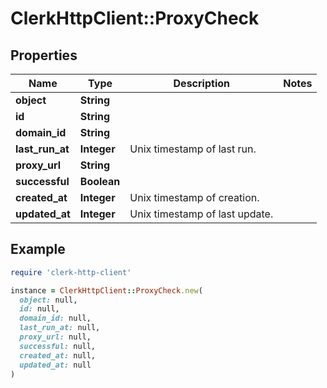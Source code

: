 # ClerkHttpClient::ProxyCheck

## Properties

| Name | Type | Description | Notes |
| ---- | ---- | ----------- | ----- |
| **object** | **String** |  |  |
| **id** | **String** |  |  |
| **domain_id** | **String** |  |  |
| **last_run_at** | **Integer** | Unix timestamp of last run.  |  |
| **proxy_url** | **String** |  |  |
| **successful** | **Boolean** |  |  |
| **created_at** | **Integer** | Unix timestamp of creation.  |  |
| **updated_at** | **Integer** | Unix timestamp of last update.  |  |

## Example

```ruby
require 'clerk-http-client'

instance = ClerkHttpClient::ProxyCheck.new(
  object: null,
  id: null,
  domain_id: null,
  last_run_at: null,
  proxy_url: null,
  successful: null,
  created_at: null,
  updated_at: null
)
```

